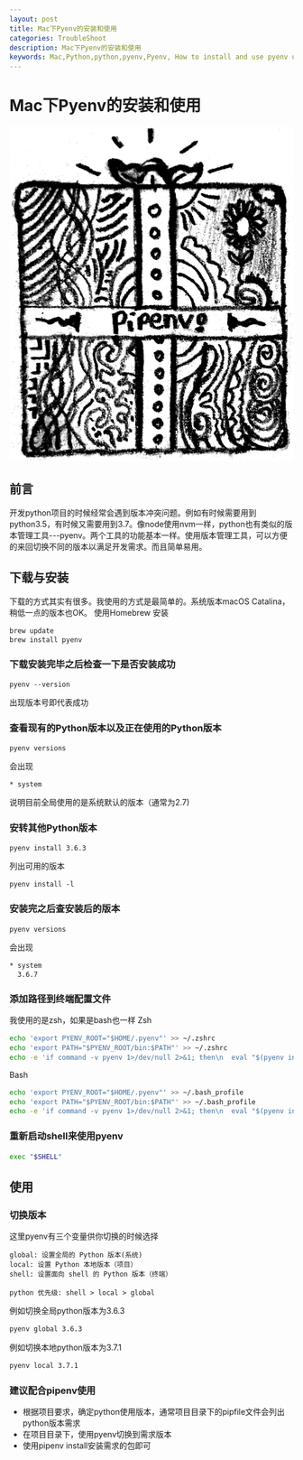 ```yaml
---
layout: post
title: Mac下Pyenv的安装和使用
categories: TroubleShoot
description: Mac下Pyenv的安装和使用
keywords: Mac,Python,python,pyenv,Pyenv, How to install and use pyenv under Mac by zsh.
---
```


# Mac下Pyenv的安装和使用

![Pyenv](/images/blog/pipenv.png)

## 前言 

开发python项目的时候经常会遇到版本冲突问题。例如有时候需要用到python3.5，有时候又需要用到3.7。像node使用nvm一样，python也有类似的版本管理工具---pyenv。两个工具的功能基本一样。使用版本管理工具，可以方便的来回切换不同的版本以满足开发需求。而且简单易用。

## 下载与安装

下载的方式其实有很多。我使用的方式是最简单的。系统版本macOS Catalina，稍低一点的版本也OK。
使用Homebrew 安装
```
brew update
brew install pyenv
```

### 下载安装完毕之后检查一下是否安装成功
```
pyenv --version 
```
出现版本号即代表成功

### 查看现有的Python版本以及正在使用的Python版本
```
pyenv versions
```
会出现
```
* system
```
说明目前全局使用的是系统默认的版本（通常为2.7)

### 安转其他Python版本
```
pyenv install 3.6.3
```
列出可用的版本
```
pyenv install -l
```

### 安装完之后查安装后的版本
```
pyenv versions
```
会出现
```
* system
  3.6.7
```

### 添加路径到终端配置文件
我使用的是zsh，如果是bash也一样
Zsh
```zsh
echo 'export PYENV_ROOT="$HOME/.pyenv"' >> ~/.zshrc
echo 'export PATH="$PYENV_ROOT/bin:$PATH"' >> ~/.zshrc
echo -e 'if command -v pyenv 1>/dev/null 2>&1; then\n  eval "$(pyenv init -)"\nfi' >> ~/.zshrc
```
Bash
```bash
echo 'export PYENV_ROOT="$HOME/.pyenv"' >> ~/.bash_profile
echo 'export PATH="$PYENV_ROOT/bin:$PATH"' >> ~/.bash_profile
echo -e 'if command -v pyenv 1>/dev/null 2>&1; then\n  eval "$(pyenv init -)"\nfi' >> ~/.bash_profile
```
### 重新启动shell来使用pyenv
```zsh
exec "$SHELL"
```

## 使用
### 切换版本
这里pyenv有三个变量供你切换的时候选择
```
global: 设置全局的 Python 版本(系统)
local: 设置 Python 本地版本（项目）
shell: 设置面向 shell 的 Python 版本（终端）

python 优先级: shell > local > global
```

例如切换全局python版本为3.6.3
```zsh
pyenv global 3.6.3
```

例如切换本地python版本为3.7.1
```zsh
pyenv local 3.7.1
```

### 建议配合pipenv使用
* 根据项目要求，确定python使用版本，通常项目目录下的pipfile文件会列出python版本需求
* 在项目目录下，使用pyenv切换到需求版本
* 使用pipenv install安装需求的包即可



